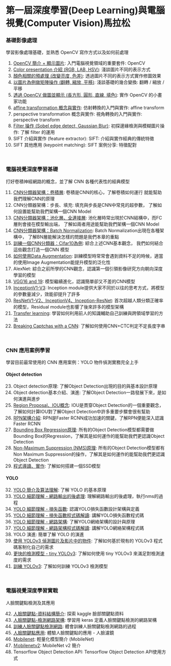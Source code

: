 # 第一屆深度學習(Deep Learning)與電腦視覺(Computer Vision)馬拉松

### 基礎影像處理
學習影像處理基礎，並熟悉 OpenCV 寫作方式以及如何前處理<br>

1. <a href='https://github.com/PrestonYU/1st-DL-CVMarathon/blob/master/homework/Day001_read_image_HW.ipynb'>OpenCV 簡介 + 顯示圖片</a>: 入門電腦視覺領域的重要套件: OpenCV<br>
2. <a href='https://github.com/PrestonYU/1st-DL-CVMarathon/blob/master/homework/Day002_change_color_space_HW.ipynb'>Color presentation 介紹 (RGB, LAB, HSV)</a>:  淺談圖片不同的表示方式<br>
3. <a href='https://github.com/PrestonYU/1st-DL-CVMarathon/blob/master/homework/Day003_color_spave_op_HW.ipynb'>顏色相關的預處理 (改變亮度, 色差)</a>:  透過圖片不同的表示方式實作修圖效果<br>
4. <a href='https://github.com/PrestonYU/1st-DL-CVMarathon/blob/master/homework/Day004_geometric_transform_HW.ipynb'>以圖片為例做矩陣操作 (翻轉, 縮放, 平移)</a>:  淺談基礎的幾合變換: 翻轉 / 縮放 / 平移<br>
5. <a href='https://github.com/PrestonYU/1st-DL-CVMarathon/blob/master/homework/Day005_draw_HW.ipynb'>透過 OpenCV 做圖並顯示 (長方形, 圓形, 直線, 填色)</a>:  實作 OpenCV 的小畫家功能<br>
6. <a href='https://github.com/PrestonYU/1st-DL-CVMarathon/blob/master/homework/Day006_affine_HW.ipynb'>affine transformation 概念與實作</a>:  仿射轉換的入門與實作: affine transform<br>
7. perspective transformation 概念與實作:  視角轉換的入門與實作: perspective transform<br>
8. <a href='https://github.com/PrestonYU/1st-DL-CVMarathon/blob/master/homework/Day008_sobel_gaussian_blur_HW.ipynb'>Filter 操作 (Sobel edge detect, Gaussian Blur)</a>:  初探邊緣檢測與模糊圖片操作: 了解 filter 的運用<br>
9. SIFT 介紹與實作 (feature extractor):  SIFT: 介紹與實作經典的傳統特徵<br>
10. SIFT 其他應用 (keypoint matching):  SIFT 案例分享: 特徵配對<br>
<br>

### 電腦視覺深度學習基礎
打好卷積神經網路的概念，並了解 CNN 各種代表性的經典模型<br>

11. <a href='https://github.com/PrestonYU/1st-DL-CVMarathon/blob/master/homework/Day011_CNN-%E8%A8%88%E7%AE%97%E5%8F%83%E6%95%B8%E9%87%8F_HW.ipynb'>CNN分類器架構：卷積層</a>:  卷積是CNN的核心，了解卷積如何運行 就能幫助我們理解CNN的原理<br>
12. CNN分類器架構：步長、填充:  填充與步長是CNN中常見的超參數， 了解如何設置能幫助我們架構一個CNN Model<br>
13. <a href='https://github.com/PrestonYU/1st-DL-CVMarathon/blob/master/homework/Day013_%E6%B1%A0%E5%8C%96%E3%80%81%E5%85%A8%E9%80%A3%E6%8E%A5%E5%B1%A4_HW.ipynb'>CNN分類器架構：池化層、全連接層</a>:  池化層時常出現於CNN結構中，而FC層則會接在模型輸出端， 了解如兩者用途能幫助我們架構一個CNN Model<br>
14. <a href='https://github.com/PrestonYU/1st-DL-CVMarathon/blob/master/homework/Day014_Batch%2BNormalization_HW.ipynb'>CNN分類器架構：Batch Normalization</a>:  Batch Normalization出現在各種架構中， 了解BN層能解決怎樣的問題是我們本章的重點<br>
15. <a href='https://github.com/PrestonYU/1st-DL-CVMarathon/blob/master/homework/Day015_Cifar_HW.ipynb'>訓練一個CNN分類器：Cifar10為例</a>:  綜合上述CNN基本觀念， 我們如何結合這些觀念打造一個CNN 模型<br>
16. <a href='https://github.com/PrestonYU/1st-DL-CVMarathon/blob/master/homework/Day016_Image%2BAugmentation_HW.ipynb'>如何使用Data Augmentation</a>:  訓練模型時常常會遇到資料不足的時候，適當的使用Image Augmentation能提升模型的泛化性<br>
17. AlexNet:  綜合之前所學的CNN觀念，認識第一個引領影像研究方向朝向深度學習的模型<br>
18. <a href='https://github.com/PrestonYU/1st-DL-CVMarathon/blob/master/homework/Day018_Vgg16_HW.ipynb'>VGG16 and 19</a>:  模型繼續進化，認識簡單卻又不差的CNN模型<br>
19. <a href='https://github.com/PrestonYU/1st-DL-CVMarathon/blob/master/homework/Day019_Inception_HW.ipynb'>InceptionV1-V3</a>:  Inception module提供大家不同於以往的思考方式，將模型的參數量減少，效能卻提升了許多<br>
20. <a href='https://github.com/PrestonYU/1st-DL-CVMarathon/blob/master/homework/Day020_Classic%2BCNN-ResNet%E3%80%81InceptionV4%E3%80%81Inception-ResNet_HW.ipynb'>ResNetV1-V2、InceptionV4、Inception-ResNet</a>:  首次超越人類分類正確率的模型，Residual module也影響了後來許多的模型架構<br>
21. <a href='https://github.com/PrestonYU/1st-DL-CVMarathon/blob/master/homework/Day021_Transfer%2BLearning_HW.ipynb'>Transfer learning</a>:  學習如何利用前人的知識輔助自己訓練與跨領域學習的方法<br>
22. <a href='https://github.com/PrestonYU/1st-DL-CVMarathon/blob/master/homework/Day022_Captcha_HW.ipynb'>Breaking Captchas with a CNN</a>:  了解如何使用CNN+CTC判定不定長度字串<br>
<br>

### CNN 應用案例學習
學習目前最常使用的 CNN 應用案例：YOLO 物件偵測實務完全上手<br>

#### Object detection
23. Object detection原理:  了解Object Detection出現的目的與基本設計原理<br>
24. Object detection基本介紹、演進:  了解Object Detection一路發展下來，是如何演進與進步<br>
25. <a href='https://github.com/PrestonYU/1st-DL-CVMarathon/blob/master/homework/Day025_IOU_HW.ipynb'>Region Proposal、IOU概念</a>:  IOU是貫穿Object Detection的一個重要觀念，了解如何計算IOU對了解Object Detection中許多重要步驟會很有幫助<br>
26. <a href='https://github.com/PrestonYU/1st-DL-CVMarathon/blob/master/homework/Day026_RPN_HW.ipynb'>RPN架構介紹</a>:  RPN是Faster RCNN成功加速的關鍵，了解RPN便能深入認識Faster RCNN<br>
27. <a href='https://github.com/PrestonYU/1st-DL-CVMarathon/blob/master/homework/Day027_BBOX%2BRegression_HW.ipynb'>Bounding Box Regression原理</a>:  所有的Object Detection模型都需要做Bounding Box的Regression，了解其是如何運作的能幫助我們更認識Object Detection<br>
28. <a href='https://github.com/PrestonYU/1st-DL-CVMarathon/blob/master/homework/Day028_NMS_HW.ipynb'>Non-Maximum Suppression (NMS)原理</a>:  所有的Object Detection模型都有Non Maximum Suppression的操作，了解其是如何運作的能幫助我們更認識Object Detection<br>
29. <a href='https://github.com/PrestonYU/1st-DL-CVMarathon/tree/master/homework/Day029-031_Object%20Detection%20%E7%A8%8B%E5%BC%8F%E5%B0%8E%E8%AE%80_HW'>程式導讀、實作</a>:  了解如何搭建一個SSD模型<br>


#### YOLO
32. <a href='https://github.com/PrestonYU/1st-DL-CVMarathon/blob/master/homework/Day32_yolo_prediction_HW.ipynb'>YOLO 簡介及算法理解</a>:  了解 YOLO 的基本原理<br>
33. <a href='https://github.com/PrestonYU/1st-DL-CVMarathon/blob/master/homework/Day33_YOLO%2B%E7%B4%B0%E7%AF%80%E7%90%86%E8%A7%A3%2B%E7%B6%B2%E8%B7%AF%E8%BC%B8%E5%87%BA%E7%9A%84%E5%BE%8C%E8%99%95%E7%90%86_HW.ipynb'>YOLO 細節理解 - 網路輸出的後處理</a>:  理解網路輸出的後處理，執行nms的過程<br>
34. <a href='https://github.com/PrestonYU/1st-DL-CVMarathon/blob/master/homework/Day34_YOLO%2B%E7%B4%B0%E7%AF%80%E7%90%86%E8%A7%A3%2B%E6%90%8D%E5%A4%B1%E5%87%BD%E6%95%B8_HW.ipynb'>YOLO 細節理解 - 損失函數</a>:  認識YOLO損失函數設計架構與定義<br>
35. <a href='https://github.com/PrestonYU/1st-DL-CVMarathon/blob/master/homework/Day35_yolo_loss.ipynb'>YOLO 細節理解 - 損失函數程式碼解讀</a>:  講解YOLO損失函數程式碼<br>
36. <a href='https://github.com/PrestonYU/1st-DL-CVMarathon/blob/master/homework/Day36_YOLO_%E7%B4%B0%E7%AF%80%E7%90%86%E8%A7%A3-%E7%B6%B2%E7%B5%A1%E6%9E%B6%E6%A7%8B_HW.ipynb'>YOLO 細節理解 - 網路架構</a>:  了解YOLO網絡架構的設計與原理<br>
37. <a href='https://github.com/PrestonYU/1st-DL-CVMarathon/blob/master/homework/Day37_%E7%B6%B2%E7%B5%A1%E6%9E%B6%E6%A7%8B%E7%A8%8B%E5%BC%8F%E7%A2%BC_HW.ipynb'>YOLO 細節理解 - 網路架構程式碼解讀</a>:  講解YOLO網絡架構程式碼<br>
38. YOLO 演進:  簡單了解 YOLO 的演進<br>
39. <a href='https://github.com/PrestonYU/1st-DL-CVMarathon/blob/master/homework/Day39_yolov3_keras_HW.ipynb'>使用 YOLOv3 偵測圖片及影片中的物件</a>:  了解如何基於現有的 YOLOv3 程式碼客制化自己的需求<br>
40. <a href='https://github.com/PrestonYU/1st-DL-CVMarathon/blob/master/homework/Day40_tiny_yolov3_keras_HW.ipynb'>更快的檢測模型 - tiny YOLOv3</a>:  了解如何使用 tiny YOLOv3 來滿足對檢測速度的需求<br>
41. <a href='https://github.com/PrestonYU/1st-DL-CVMarathon/blob/master/homework/Day41_train_yolov3_HW.ipynb'>訓練 YOLOv3</a>:  了解如何訓練 YOLOv3 檢測模型<br>
<br>

### 電腦視覺深度學習實戰
人臉關鍵點檢測及其應用<br>

42. <a href='https://github.com/PrestonYU/1st-DL-CVMarathon/blob/master/homework/Day42_explore_facial_keypoint_data_HW.ipynb'>人臉關鍵點-資料結構簡介</a>:  探索 kaggle 臉部關鍵點資料<br>
43. <a href='https://github.com/PrestonYU/1st-DL-CVMarathon/blob/master/homework/Day43_define_network_HW.ipynb'>人臉關鍵點-檢測網路架構</a>:  學習用 keras 定義人臉關鍵點檢測的網路架構<br>
44. <a href='https://github.com/PrestonYU/1st-DL-CVMarathon/blob/master/homework/Day44_train_facial_keypoint_HW.ipynb'>訓練人臉關鍵點檢測網路</a>:  體會訓練人臉關鍵點檢測網路的過程<br>
45. <a href='https://github.com/PrestonYU/1st-DL-CVMarathon/blob/master/homework/Day45_facial_keypoint_application.ipynb'>人臉關鍵點應用</a>:  體驗人臉關鍵點的應用 - 人臉濾鏡<br>
46. <a href='https://github.com/PrestonYU/1st-DL-CVMarathon/blob/master/homework/Day046_MobileNet_HW.ipynb'>Mobilenet</a>:  輕量化模型簡介 (MobileNet)<br>
47. <a href='https://github.com/PrestonYU/1st-DL-CVMarathon/blob/master/homework/Day047_MobileNetv2_HW.ipynb'>Ｍobilenetv2</a>:  MobileNet v2 簡介<br>
48. Tensorflow Object Detection API:  Tensorflow Object Detection API使用方式<br>
<br>
